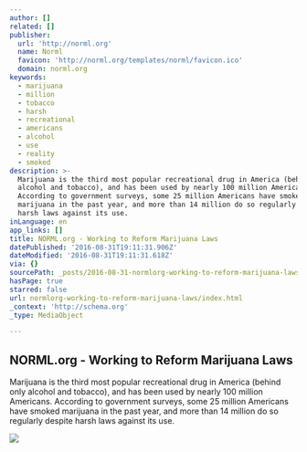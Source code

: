 ```yaml
---
author: []
related: []
publisher:
  url: 'http://norml.org'
  name: Norml
  favicon: 'http://norml.org/templates/norml/favicon.ico'
  domain: norml.org
keywords:
  - marijuana
  - million
  - tobacco
  - harsh
  - recreational
  - americans
  - alcohol
  - use
  - reality
  - smoked
description: >-
  Marijuana is the third most popular recreational drug in America (behind only
  alcohol and tobacco), and has been used by nearly 100 million Americans.
  According to government surveys, some 25 million Americans have smoked
  marijuana in the past year, and more than 14 million do so regularly despite
  harsh laws against its use.
inLanguage: en
app_links: []
title: NORML.org - Working to Reform Marijuana Laws
datePublished: '2016-08-31T19:11:31.906Z'
dateModified: '2016-08-31T19:11:31.618Z'
via: {}
sourcePath: _posts/2016-08-31-normlorg-working-to-reform-marijuana-laws.md
hasPage: true
starred: false
url: normlorg-working-to-reform-marijuana-laws/index.html
_context: 'http://schema.org'
_type: MediaObject

---
```

<article style=""><h1>NORML.org - Working to Reform Marijuana Laws</h1><p>Marijuana is the third most popular recreational drug in America (behind only alcohol and tobacco), and has been used by nearly 100 million Americans. According to government surveys, some 25 million Americans have smoked marijuana in the past year, and more than 14 million do so regularly despite harsh laws against its use.</p><img src="http://norml.org/images/_homepage_tabs/mj_plant.jpg" /></article>